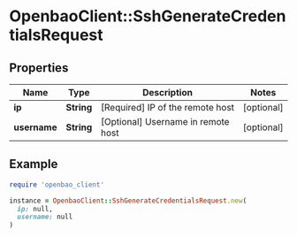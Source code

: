# OpenbaoClient::SshGenerateCredentialsRequest

## Properties

| Name | Type | Description | Notes |
| ---- | ---- | ----------- | ----- |
| **ip** | **String** | [Required] IP of the remote host | [optional] |
| **username** | **String** | [Optional] Username in remote host | [optional] |

## Example

```ruby
require 'openbao_client'

instance = OpenbaoClient::SshGenerateCredentialsRequest.new(
  ip: null,
  username: null
)
```

